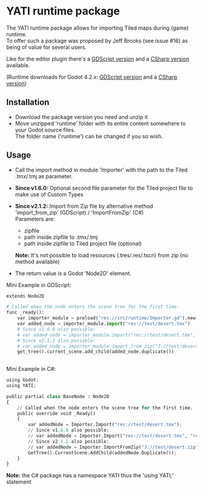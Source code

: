 # YATI runtime package

The YATI runtime package allows for importing Tiled maps during (game) runtime.  
To offer such a package was proposed by Jeff Brooks (see issue #16) as being of value for several users.  

Like for the editor plugin there's a [GDScript version](../../releases/download/v2.1.5/runtime-v2.1.5-gdscript.zip) and a [CSharp version](../../releases/download/v2.1.5/runtime-v2.1.5-csharp.zip) available.  

(Runtime downloads for Godot 4.2.x: [GDScript version](../../releases/download/v1.7.1/runtime-v1.7.1-gdscript.zip) and a [CSharp version](../../releases/download/v1.7.1/runtime-v1.7.1-csharp.zip))

## Installation

- Download the package version you need and unzip it
- Move unzipped 'runtime' folder with its entire content somewhere to your Godot source files.  
  The folder name ('runtime') can be changed if you so wish.

## Usage

- Call the import method in module 'Importer' with the path to the Tiled .tmx/.tmj as parameter.
- **Since v1.6.0:** Optional second file parameter for the Tiled project file to make use of Custom Types 
- **Since v2.1.2:** Import from Zip file by alternative method 'import_from_zip' (GDScript) / 'ImportFromZip' (C#)  
Parameters are:
  - zipfile
  - path inside zipfile to .tmx/.tmj
  - path inside zipfile to Tiled project file (optional)    

  **Note:** It's not possible to load resources (.tres/.res/.tscn) from zip (no method available)
- The return value is a Godot 'Node2D' element.

Mini Example in GDScript:

```py
extends Node2D

# Called when the node enters the scene tree for the first time.
func _ready():
    var importer_module = preload("res://src/runtime/Importer.gd").new()
    var added_node = importer_module.import("res://test/desert.tmx")
    # Since v1.6.0 also possible:
    # var added_node = importer_module.import("res://test/desert.tmx", "res://test/desert.tiled-project")
    # Since v2.1.2 also possible:
    # var added_node = importer_module.import_from_zip("J://test/desert.zip", "tmx/desert.tmx", "desert.tiled-project")
    get_tree().current_scene.add_child(added_node.duplicate())
	
```

Mini Example in C#:

```py
using Godot;
using YATI;

public partial class BaseNode : Node2D
{
    // Called when the node enters the scene tree for the first time.
    public override void _Ready()
    {
        var addedNode = Importer.Import("res://test/desert.tmx");
        // Since v1.6.0 also possible:
        // var addedNode = Importer.Import("res://test/desert.tmx", "res://test/desert.tiled-project")
        // Since v2.1.2 also possible:
        // var addedNode = Importer.ImportFromZip("J://test/desert.zip", "tmx/desert.tmx", "desert.tiled-project")
        GetTree().CurrentScene.AddChild(addedNode.Duplicate());
    }
}	
```
**Note:** the C# package has a namespace YATI thus the 'using YATI;' statement
